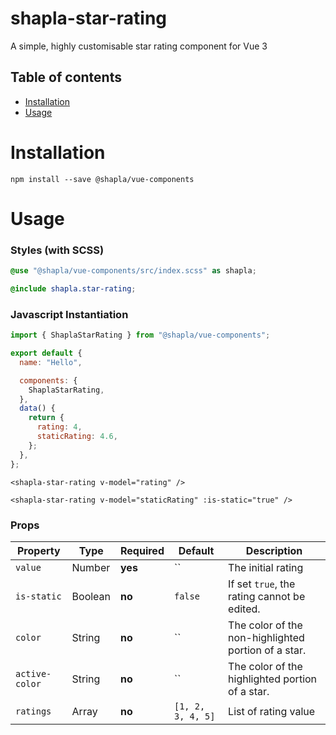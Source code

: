 # shapla-star-rating

A simple, highly customisable star rating component for Vue 3

## Table of contents

- [Installation](#installation)
- [Usage](#usage)

# Installation

```
npm install --save @shapla/vue-components
```

# Usage

### Styles (with SCSS)

```scss
@use "@shapla/vue-components/src/index.scss" as shapla;

@include shapla.star-rating;
```

### Javascript Instantiation

```js
import { ShaplaStarRating } from "@shapla/vue-components";

export default {
  name: "Hello",

  components: {
    ShaplaStarRating,
  },
  data() {
    return {
      rating: 4,
      staticRating: 4.6,
    };
  },
};
```

```vue
<shapla-star-rating v-model="rating" />

<shapla-star-rating v-model="staticRating" :is-static="true" />
```

### Props

| Property       | Type    | Required | Default           | Description                                         |
| -------------- | ------- | -------- | ----------------- | --------------------------------------------------- |
| `value`        | Number  | **yes**  | ``                | The initial rating                                  |
| `is-static`    | Boolean | **no**   | `false`           | If set `true`, the rating cannot be edited.         |
| `color`        | String  | **no**   | ``                | The color of the non-highlighted portion of a star. |
| `active-color` | String  | **no**   | ``                | The color of the highlighted portion of a star.     |
| `ratings`      | Array   | **no**   | `[1, 2, 3, 4, 5]` | List of rating value                                |
